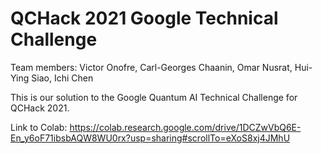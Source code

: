 # QCHack 2021 Google Technical Challenge

Team members:
Victor Onofre, Carl-Georges Chaanin, Omar Nusrat, Hui-Ying Siao, Ichi Chen

This is our solution to the Google Quantum AI Technical Challenge for QCHack 2021.

Link to Colab: https://colab.research.google.com/drive/1DCZwVbQ6E-En_y6oF71ibsbAQW8WU0rx?usp=sharing#scrollTo=eXoS8xj4JMhU
